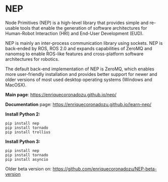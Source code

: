 # NEP 

Node Primitives (NEP) is a high-level library that provides simple and re-usable tools that enable the generation of software architectures for Human-Robot Interaction (HRI) and End-User Development (EUD).

NEP is mainly an inter-process communication library using sockets. NEP is back-ended by ROS, ROS 2.0 and expands capabilities of ZeroMQ and nanomsg to enable ROS-like features and cross-platform software architectures for robotics.

The default back-end implementation of NEP is ZeroMQ, which enables more user-friendly installation and provides better support for newer and older versions of most used desktop operating systems (Windows and MacOSX).

**Main page**: https://enriquecoronadozu.github.io/nep/

**Documentation** page: https://enriquecoronadozu.github.io/learn-nep/

**Install Python 2:** 

```
pip install nep
pip install tornado
pip install trollius
```

**Install Python 3:** 

```
pip install nep
pip install tornado
pip install asyncio
```

Older beta version on: https://github.com/enriquecoronadozu/NEP-beta-version
